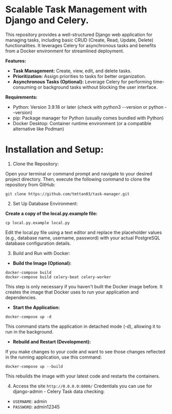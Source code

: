 # Scalable Task Management with Django and Celery.

This repository provides a well-structured Django web application for managing tasks, including basic CRUD (Create, Read, Update, Delete) functionalities. It leverages Celery for asynchronous tasks and benefits from a Docker environment for streamlined deployment.

**Features:**

- **Task Management:** Create, view, edit, and delete tasks.
- **Prioritization:** Assign priorities to tasks for better organization.
- **Asynchronous Tasks (Optional):** Leverage Celery for performing time-consuming or background tasks without blocking the user interface.

**Requirements:**

- Python: Version 3.9.18 or later (check with python3 --version or python --version)
- pip: Package manager for Python (usually comes bundled with Python)
- Docker Desktop: Container runtime environment (or a compatible alternative like Podman)

# Installation and Setup:

1. Clone the Repository:

Open your terminal or command prompt and navigate to your desired project directory. Then, execute the following command to clone the repository from GitHub:
```
git clone https://github.com/tmttan03/task-manager.git
```

2. Set Up Database Environment:

**Create a copy of the local.py.example file:**
```
cp local.py.example local.py
```
Edit the local.py file using a text editor and replace the placeholder values (e.g., database name, username, password) with your actual PostgreSQL database configuration details.

3. Build and Run with Docker:

- **Build the Image (Optional):**
```
docker-compose build
docker-compose build celery-beat celery-worker
```
This step is only necessary if you haven't built the Docker image before. It creates the image that Docker uses to run your application and dependencies.

- **Start the Application:**
```
docker-compose up -d
```
This command starts the application in detached mode (-d), allowing it to run in the background.

- **Rebuild and Restart (Development):**

If you make changes to your code and want to see those changes reflected in the running application, use this command:
```
docker-compose up --build
```
This rebuilds the image with your latest code and restarts the containers.


4. Access the site `http://0.0.0.0:8000/`
Credentials you can use for django-admin - Celery Task data checking:
- `USERNAME`: admin
- `PASSWORD`: admin12345
